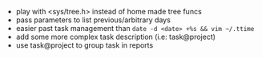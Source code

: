 * play with <sys/tree.h> instead of home made tree funcs
* pass parameters to list previous/arbitrary days
* easier past task management than `date -d <date> +%s && vim ~/.ttime`
* add some more complex task description (i.e: task@project)
* use task@project to group task in reports
